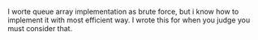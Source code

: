 I worte queue array implementation as brute force, but i know how to 
implement it with most efficient way. I wrote this for when you judge 
you must consider that. 
